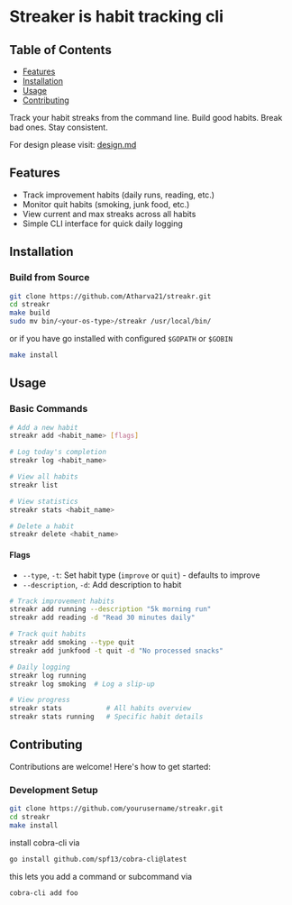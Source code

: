 # Streaker is habit tracking cli

## Table of Contents
- [Features](#features)
- [Installation](#installation)
- [Usage](#usage)
- [Contributing](#contributing)

 Track your habit streaks from the command line.
Build good habits. Break bad ones. Stay consistent.

For design please visit: [design.md](./docs/design.md)

## Features

- Track improvement habits (daily runs, reading, etc.)
- Monitor quit habits (smoking, junk food, etc.)
- View current and max streaks across all habits
- Simple CLI interface for quick daily logging

## Installation

<!-- ### Download Binary -->
<!-- Download the latest release from [GitHub Releases](https://github.com/yourusername/streakr/releases) -->

### Build from Source
```bash
git clone https://github.com/Atharva21/streakr.git
cd streakr
make build
sudo mv bin/<your-os-type>/streakr /usr/local/bin/
```

or if you have go installed with configured `$GOPATH` or `$GOBIN`
```bash
make install
```

## Usage

### Basic Commands
```bash
# Add a new habit
streakr add <habit_name> [flags]

# Log today's completion
streakr log <habit_name>

# View all habits
streakr list

# View statistics
streakr stats <habit_name>

# Delete a habit
streakr delete <habit_name>
```
#### Flags

- `--type`, `-t`: Set habit type (`improve` or `quit`) - defaults to improve
- `--description`, `-d`: Add description to habit
```bash
# Track improvement habits
streakr add running --description "5k morning run"
streakr add reading -d "Read 30 minutes daily"

# Track quit habits  
streakr add smoking --type quit
streakr add junkfood -t quit -d "No processed snacks"

# Daily logging
streakr log running
streakr log smoking  # Log a slip-up

# View progress
streakr stats           # All habits overview
streakr stats running   # Specific habit details
```

## Contributing

Contributions are welcome! Here's how to get started:

### Development Setup
```bash
git clone https://github.com/yourusername/streakr.git
cd streakr
make install
```
install cobra-cli via 
```bash
go install github.com/spf13/cobra-cli@latest
```
this lets you add a command or subcommand via 
```bash
cobra-cli add foo
```
